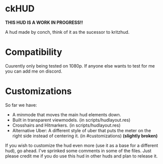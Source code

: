 # ckHUD

**THIS HUD IS A WORK IN PROGRESS!!**

A hud made by conch, think of it as the sucessor to kritzhud.

# Compatibility
Cuurently only being tested on 1080p. If anyone else wants to test for me you can add me on discord.

# Customizations

So far we have:

* A minmode that moves the main hud elements down.
* Built in transparent viewmodels. (in scripts/hudlayout.res)
* Crosshairs and Hitmarkers. (in scripts/hudlayout.res)
* Alternative Uber: A different style of uber that puts the meter on the right side instead of centering it. (in #customizations) **(slightly broken)**

If you wish to customize the hud even more (use it as a base for a different hud), go ahead. I've sprinked some comments in some of the files.
Just please credit me if you do use this hud in other huds and plan to release it.
